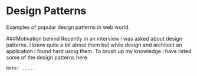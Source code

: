 # Design Patterns
Examples of popular design patterns in web world.

###Motivation behind
Recently in an interview i was asked about design patterns.
I know quite a bit about them but while design and architect
an application i found hard using them. 
To brush up my knowledge i have listed some of the design patterns here.

`Note: .....`
